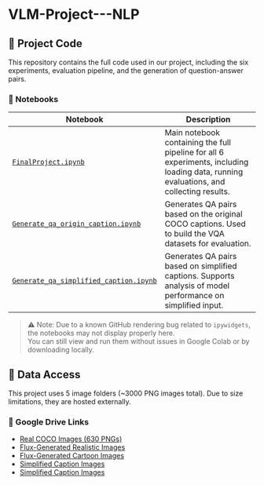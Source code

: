 # VLM-Project---NLP
## 🧠 Project Code

This repository contains the full code used in our project, including the six experiments, evaluation pipeline, and the generation of question-answer pairs.

### 📂 Notebooks

| Notebook | Description |
|----------|-------------|
| [`FinalProject.ipynb`](FinalProject.ipynb) | Main notebook containing the full pipeline for all 6 experiments, including loading data, running evaluations, and collecting results. |
| [`Generate_qa_origin_caption.ipynb`](Generate_qa_origin_caption.ipynb) | Generates QA pairs based on the original COCO captions. Used to build the VQA datasets for evaluation. |
| [`Generate_qa_simplified_caption.ipynb`](Generate_qa_simplified_caption.ipynb) | Generates QA pairs based on simplified captions. Supports analysis of model performance on simplified input. |

> ⚠️ Note: Due to a known GitHub rendering bug related to `ipywidgets`, the notebooks may not display properly here.  
> You can still view and run them without issues in Google Colab or by downloading locally.

## 📁 Data Access

This project uses 5 image folders (~3000 PNG images total). Due to size limitations, they are hosted externally.

### 🔗 Google Drive Links

- [Real COCO Images (630 PNGs)](https://drive.google.com/drive/folders/1G1ucXLwMytVNfmzJcCRnAN2Ix77XcpM5?usp=sharing)
- [Flux-Generated Realistic Images](https://drive.google.com/drive/folders/1L9lKaA5EJHEtyjbaHEYj3W86tPMgBAzB?usp=sharing)
- [Flux-Generated Cartoon Images](https://drive.google.com/drive/folders/1793_0s7vY96EtaD0Pc5ruZ0g1w4ekFoI?usp=sharing)
- [Simplified Caption Images](https://drive.google.com/drive/folders/1qpMHYXg0jbBdfOnebsipn4MZRloPspKf?usp=sharing)
- [Simplified Caption Images](https://drive.google.com/drive/folders/123QKCkCgb8udtaX1vsXCNOMFqhgmIYim?usp=sharing)
